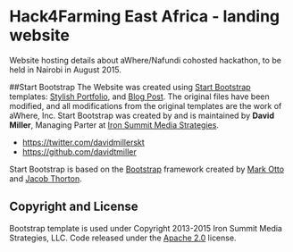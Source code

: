 # Hack4Farming East Africa - landing website

Website hosting details about aWhere/Nafundi cohosted hackathon, to be held in Nairobi in August 2015.

##Start Bootstrap
The Website was created using [Start Bootstrap](http://startbootstrap.com/) templates: [Stylish Portfolio](http://startbootstrap.com/template-overviews/stylish-portfolio/), and [Blog Post](http://startbootstrap.com/template-overviews/blog-post/). The original files have been modified, and all modifications from the original templates are the work of aWhere, Inc. Start Bootstrap was created by and is maintained by **David Miller**, Managing Parter at [Iron Summit Media Strategies](http://www.ironsummitmedia.com/).

* https://twitter.com/davidmillerskt
* https://github.com/davidtmiller

Start Bootstrap is based on the [Bootstrap](http://getbootstrap.com/) framework created by [Mark Otto](https://twitter.com/mdo) and [Jacob Thorton](https://twitter.com/fat).

## Copyright and License

Bootstrap template is used under Copyright 2013-2015 Iron Summit Media Strategies, LLC. Code released under the [Apache 2.0](https://github.com/IronSummitMedia/startbootstrap-stylish-portfolio/blob/gh-pages/LICENSE) license.
